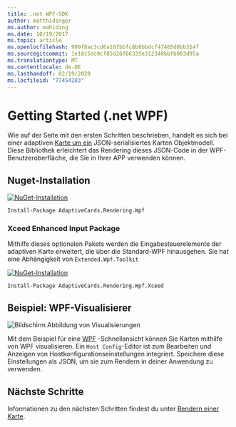 ```yaml
---
title: .net WPF-SDK
author: matthidinger
ms.author: mahiding
ms.date: 10/19/2017
ms.topic: article
ms.openlocfilehash: 999f8ac3cd6a18fbbfc8b8bbdcf47465d8bb314f
ms.sourcegitcommit: 1e18c5dc0cf85d26f66335e312348bbfb903d95a
ms.translationtype: MT
ms.contentlocale: de-DE
ms.lasthandoff: 02/19/2020
ms.locfileid: "77454283"
---
```

# <a name="getting-started---net-wpf"></a>Getting Started (.net WPF)

Wie auf der Seite mit den ersten Schritten beschrieben, handelt es sich bei einer adaptiven [Karte um ein](../../../authoring-cards/getting-started.md) JSON-serialisiertes Karten Objektmodell. Diese Bibliothek erleichtert das Rendering dieses JSON-Code in der WPF-Benutzeroberfläche, die Sie in Ihrer APP verwenden können.

## <a name="nuget-install"></a>Nuget-Installation

[![NuGet-Installation](https://img.shields.io/nuget/vpre/AdaptiveCards.Rendering.Wpf.svg)](https://www.nuget.org/packages/AdaptiveCards.Rendering.Wpf)

```console
Install-Package AdaptiveCards.Rendering.Wpf
```

### <a name="xceed-enhanced-input-package"></a>Xceed Enhanced Input Package

Mithilfe dieses optionalen Pakets werden die Eingabesteuerelemente der adaptiven Karte erweitert, die über die Standard-WPF hinausgehen. Sie hat eine Abhängigkeit von `Extended.Wpf.Toolkit`

[![NuGet-Installation](https://img.shields.io/nuget/vpre/AdaptiveCards.Rendering.Wpf.Xceed.svg)](https://www.nuget.org/packages/AdaptiveCards.Rendering.Wpf.Xceed)

```console
Install-Package AdaptiveCards.Rendering.Wpf.Xceed
```

## <a name="wpf-visualizer-sample"></a>Beispiel: WPF-Visualisierer

![Bildschirm Abbildung von Visualisierungen](../../../resources/media/tools/wpfvisualizer.png)

Mit dem Beispiel für eine [WPF](https://github.com/Microsoft/AdaptiveCards/tree/master/source/dotnet/Samples/WPFVisualizer) -Schnellansicht können Sie Karten mithilfe von WPF visualisieren.  Ein `Host Config`-Editor ist zum Bearbeiten und Anzeigen von Hostkonfigurationseinstellungen integriert. Speichere diese Einstellungen als JSON, um sie zum Rendern in deiner Anwendung zu verwenden.

## <a name="next-steps"></a>Nächste Schritte

Informationen zu den nächsten Schritten findest du unter [Rendern einer Karte](render-a-card.md).

